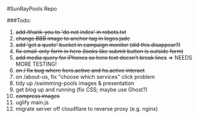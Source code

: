 #SunRayPools Repo

###Todo:

1. ~~add /thank-you to 'do not index' in robots.txt~~
2. ~~change BBB image to anchor tag in logos.jade~~
3. ~~add 'get a quote' bucket in campaign monitor (did this disappear?)~~
4. ~~fix email-only form in hero (looks like submit button is outside form)~~
5. ~~add media query for iPhones so hero text doesn't break lines~~ => NEEDS MORE TESTING!
6. ~~on / fix bug where hero.active and hs.active interact~~
7. on /about-us, fix "choose which services" click problem
8. tidy up /swimming-pools images & presentation
9. get blog up and running (fix CSS; maybe use Ghost?)
10. ~~compress images~~
11. uglify main.js
12. migrate server off cloudflare to reverse proxy (e.g. nginx)